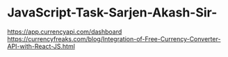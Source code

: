 # JavaScript-Task-Sarjen-Akash-Sir-


https://app.currencyapi.com/dashboard
https://currencyfreaks.com/blog/Integration-of-Free-Currency-Converter-API-with-React-JS.html
